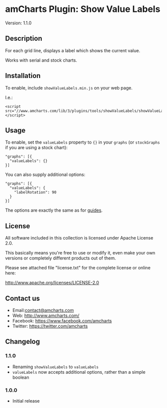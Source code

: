 # amCharts Plugin: Show Value Labels

Version: 1.1.0


## Description

For each grid line, displays a label which shows the current value.

Works with serial and stock charts.

## Installation

To enable, include `showValueLabels.min.js` on your web page.

I.e.:

```
<script src="//www.amcharts.com/lib/3/plugins/tools/showValueLabels/showValueLabels.min.js"></script>
```

## Usage

To enable, set the `valueLabels` property to `{}` in your `graphs` (or `stockGraphs` if you are using a stock chart):

```
"graphs": [{
  "valueLabels": {}
}]
```

You can also supply additional options:

```
"graphs": [{
  "valueLabels": {
    "labelRotation": 90
  }
}]
```

The options are exactly the same as for [guides](http://docs.amcharts.com/3/javascriptstockchart/Guide).


## License

All software included in this collection is licensed under Apache License 2.0.

This basically means you're free to use or modify it, even make your own
versions or completely different products out of them.

Please see attached file "license.txt" for the complete license or online here:

http://www.apache.org/licenses/LICENSE-2.0


## Contact us

* Email:contact@amcharts.com
* Web: http://www.amcharts.com/
* Facebook: https://www.facebook.com/amcharts
* Twitter: https://twitter.com/amcharts


## Changelog

### 1.1.0
* Renaming `showValueLabels` to `valueLabels`
* `valueLabels` now accepts additional options, rather than a simple boolean

### 1.0.0
* Initial release
